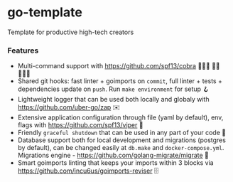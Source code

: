 # go-template

Template for productive high-tech creators

### Features

- Multi-command support with https://github.com/spf13/cobra 🤾🏼‍♀️ 🤾🏼 🤾🏼‍♂️
- Shared git hooks: fast linter + goimports on `commit`, full linter + tests + dependencies update on `push`. Run `make environment` for setup 🪝
- Lightweight logger that can be used both locally and globaly with https://github.com/uber-go/zap ✉️
- Extensive application configuration through file (yaml by default), env, flags with https://github.com/spf13/viper 💽
- Friendly `graceful shutdown` that can be used in any part of your code 🤳 
- Database support both for local development and migrations (postgres by default), can be changed easily at `db.make` and `docker-compose.yml`. Migrations engine - https://github.com/golang-migrate/migrate 💾
- Smart goimports linting that keeps your imports within 3 blocks via https://github.com/incu6us/goimports-reviser 🗄
